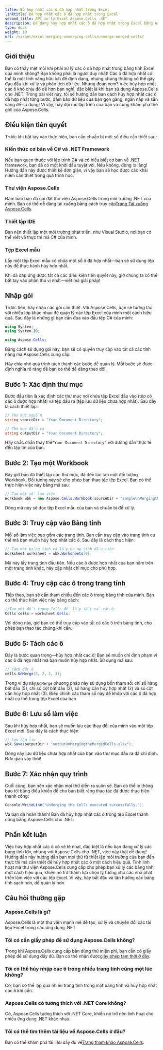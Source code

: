 ```yaml
---
title: Bỏ hợp nhất các ô đã hợp nhất trong Excel
linktitle: Bỏ hợp nhất các ô đã hợp nhất trong Excel
second_title: API xử lý Excel Aspose.Cells .NET
description: Dễ dàng hủy hợp nhất các ô đã hợp nhất trong Excel bằng Aspose.Cells cho .NET. Làm theo hướng dẫn từng bước của chúng tôi để tạo bảng tính tốt hơn.
type: docs
weight: 10
url: /vi/net/excel-merging-unmerging-cells/unmerge-merged-cells/
---
```

## Giới thiệu

Bạn có thấy mệt mỏi khi phải xử lý các ô đã hợp nhất trong bảng tính Excel của mình không? Bạn không phải là người duy nhất! Các ô đã hợp nhất có thể là một tính năng hữu ích để định dạng, nhưng chúng thường có thể gây đau đầu khi xử lý và phân tích dữ liệu. Nhưng đoán xem? Việc hủy hợp nhất các ô khó chịu đó dễ hơn bạn nghĩ, đặc biệt là khi bạn sử dụng Aspose.Cells cho .NET. Trong bài viết này, tôi sẽ hướng dẫn bạn cách hủy hợp nhất các ô đã hợp nhất từng bước, đảm bảo dữ liệu của bạn gọn gàng, ngăn nắp và sẵn sàng để sử dụng! Vì vậy, hãy đội mũ lập trình của bạn và cùng khám phá thế giới của Aspose.Cells.

## Điều kiện tiên quyết

Trước khi bắt tay vào thực hiện, bạn cần chuẩn bị một số điều cần thiết sau:

### Kiến thức cơ bản về C# và .NET Framework
Nếu bạn quen thuộc với lập trình C# và có hiểu biết cơ bản về .NET framework, bạn đã có một khởi đầu tuyệt vời. Nếu không, đừng lo lắng! Hướng dẫn này được thiết kế đơn giản, vì vậy bạn sẽ học được các khái niệm cần thiết trong quá trình học.

### Thư viện Aspose.Cells
Đảm bảo bạn đã cài đặt thư viện Aspose.Cells trong môi trường .NET của mình. Bạn có thể dễ dàng tải xuống bằng cách truy cập[Trang Tải xuống Aspose.Cells](https://releases.aspose.com/cells/net/).

### Thiết lập IDE
Bạn nên thiết lập một môi trường phát triển, như Visual Studio, nơi bạn có thể viết và thực thi mã C# của mình.

### Tệp Excel mẫu
Lấy một tệp Excel mẫu có chứa một số ô đã hợp nhất—bạn sẽ sử dụng tệp này để thực hành hủy hợp nhất.

Khi đã đáp ứng được tất cả các điều kiện tiên quyết này, giờ chúng ta có thể bắt tay vào phần thú vị nhất—viết mã giải pháp!

## Nhập gói

Trước tiên, hãy nhập các gói cần thiết. Với Aspose.Cells, bạn sẽ tương tác với nhiều lớp khác nhau để quản lý các tệp Excel của mình một cách hiệu quả. Sau đây là những gì bạn cần đưa vào đầu tệp C# của mình:

```csharp
using System;
using System.IO;

using Aspose.Cells;
```

Bằng cách sử dụng gói này, bạn sẽ có quyền truy cập vào tất cả các tính năng mà Aspose.Cells cung cấp.

Hãy chia nhỏ quá trình tách thành các bước dễ quản lý. Mỗi bước sẽ được định nghĩa rõ ràng để bạn có thể dễ dàng theo dõi.

## Bước 1: Xác định thư mục

Bước đầu tiên là xác định các thư mục nơi chứa tệp Excel đầu vào (tệp có các ô được hợp nhất) và tệp đầu ra (tệp lưu dữ liệu chưa hợp nhất). Sau đây là cách thiết lập:

```csharp
// Thư mục nguồn
string sourceDir = "Your Document Directory"; 

// Thư mục đầu ra
string outputDir = "Your Document Directory"; 
```

 Hãy chắc chắn thay thế`"Your Document Directory"` với đường dẫn thực tế đến tập tin của bạn.

## Bước 2: Tạo một Workbook

Bây giờ bạn đã thiết lập các thư mục, đã đến lúc tạo một đối tượng Workbook. Đối tượng này sẽ cho phép bạn thao tác tệp Excel. Bạn có thể thực hiện việc này bằng mã sau:

```csharp
// Tạo một sổ làm việc
Workbook wbk = new Aspose.Cells.Workbook(sourceDir + "sampleUnMergingtheMergedCells.xlsx");
```

Dòng mã này sẽ đọc tệp Excel mẫu của bạn và chuẩn bị để xử lý. 

## Bước 3: Truy cập vào Bảng tính

Mỗi sổ làm việc bao gồm các trang tính. Bạn cần truy cập vào trang tính cụ thể mà bạn muốn hủy hợp nhất các ô. Sau đây là cách thực hiện:

```csharp
// Tạo một bảng tính và lấy bảng tính đầu tiên
Worksheet worksheet = wbk.Worksheets[0];
```

Mã này lấy trang tính đầu tiên. Nếu các ô được hợp nhất của bạn nằm trên một trang tính khác, hãy cập nhật chỉ mục cho phù hợp.

## Bước 4: Truy cập các ô trong trang tính

Tiếp theo, bạn sẽ cần tham chiếu đến các ô trong bảng tính của mình. Bạn có thể thực hiện việc này bằng cách:

```csharp
//Tạo một đối tượng Cells để lấy tất cả các ô
Cells cells = worksheet.Cells;
```

Với dòng này, giờ bạn có thể truy cập vào tất cả các ô trên bảng tính, cho phép bạn thao tác chúng khi cần.

## Bước 5: Tách các ô

Đây là bước quan trọng—hủy hợp nhất các ô! Bạn sẽ muốn chỉ định phạm vi các ô đã hợp nhất mà bạn muốn hủy hợp nhất. Sử dụng mã sau:

```csharp
// Tách các ô
cells.UnMerge(5, 2, 2, 3);
```

 Trong ví dụ này,`UnMerge` phương pháp này sử dụng bốn tham số: chỉ số hàng bắt đầu (5), chỉ số cột bắt đầu (2), số hàng cần hủy hợp nhất (2) và số cột cần hủy hợp nhất (3). Điều chỉnh các tham số này để khớp với các ô đã hợp nhất cụ thể trong tệp Excel của bạn.

## Bước 6: Lưu sổ làm việc

Sau khi hủy hợp nhất, bạn sẽ muốn lưu các thay đổi của mình vào một tệp Excel mới. Sau đây là cách thực hiện:

```csharp
// Lưu tập tin
wbk.Save(outputDir + "outputUnMergingtheMergedCells.xlsx");
```

Dòng này lưu dữ liệu chưa hợp nhất của bạn vào thư mục đầu ra đã chỉ định. Đơn giản vậy thôi!

## Bước 7: Xác nhận quy trình

Cuối cùng, bạn nên xác nhận mọi thứ diễn ra suôn sẻ. Bạn có thể in thông báo tới bảng điều khiển để cho bạn biết rằng thao tác đã được thực hiện thành công:

```csharp
Console.WriteLine("UnMerging the Cells executed successfully.");
```

Và bạn đã hoàn thành! Bạn đã hủy hợp nhất các ô trong tệp Excel thành công bằng Aspose.Cells cho .NET.

## Phần kết luận

Việc hủy hợp nhất các ô có vẻ tẻ nhạt, đặc biệt là nếu bạn đang xử lý các bảng tính lớn, nhưng với Aspose.Cells cho .NET, việc này thật dễ dàng! Hướng dẫn này hướng dẫn bạn mọi thứ từ thiết lập môi trường của bạn đến thực thi mã cần thiết để hủy hợp nhất các ô một cách hiệu quả. Tính linh hoạt mà thư viện Aspose.Cells cung cấp cho phép bạn xử lý các bảng tính một cách hiệu quả, khiến nó trở thành lựa chọn lý tưởng cho các nhà phát triển làm việc với các tệp Excel. Vì vậy, hãy bắt đầu và tận hưởng các bảng tính sạch hơn, dễ quản lý hơn.

## Câu hỏi thường gặp

### Aspose.Cells là gì?  
Aspose.Cells là một thư viện mạnh mẽ để tạo, xử lý và chuyển đổi các tài liệu Excel trong các ứng dụng .NET.

### Tôi có cần giấy phép để sử dụng Aspose.Cells không?  
 Trong khi Aspose.Cells cung cấp bản dùng thử miễn phí, bạn cần có giấy phép để sử dụng đầy đủ. Bạn có thể nhận được[giấy phép tạm thời ở đây](https://purchase.aspose.com/temporary-license/).

### Tôi có thể hủy nhập các ô trong nhiều trang tính cùng một lúc không?  
Có, bạn có thể lặp qua nhiều trang tính trong một bảng tính và hủy hợp nhất các ô khi cần.

### Aspose.Cells có tương thích với .NET Core không?  
Có, Aspose.Cells tương thích với .NET Core, khiến nó trở nên linh hoạt cho nhiều ứng dụng .NET khác nhau.

### Tôi có thể tìm thêm tài liệu về Aspose.Cells ở đâu?  
 Bạn có thể khám phá tài liệu đầy đủ về[Trang tham khảo Aspose.Cells](https://reference.aspose.com/cells/net/).
